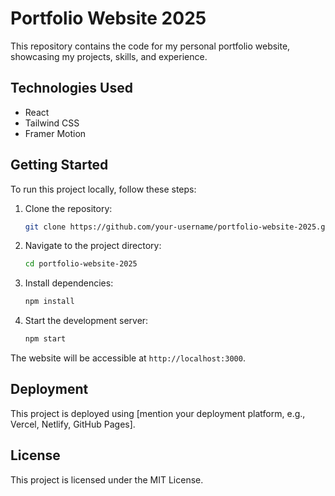 # Portfolio Website 2025

This repository contains the code for my personal portfolio website, showcasing my projects, skills, and experience.

## Technologies Used

* React
* Tailwind CSS
* Framer Motion

## Getting Started

To run this project locally, follow these steps:

1. Clone the repository:
   ```bash
   git clone https://github.com/your-username/portfolio-website-2025.git
   ```
2. Navigate to the project directory:
   ```bash
   cd portfolio-website-2025
   ```
3. Install dependencies:
   ```bash
   npm install
   ```
4. Start the development server:
   ```bash
   npm start
   ```

The website will be accessible at `http://localhost:3000`.

## Deployment

This project is deployed using [mention your deployment platform, e.g., Vercel, Netlify, GitHub Pages].


## License

This project is licensed under the MIT License.
